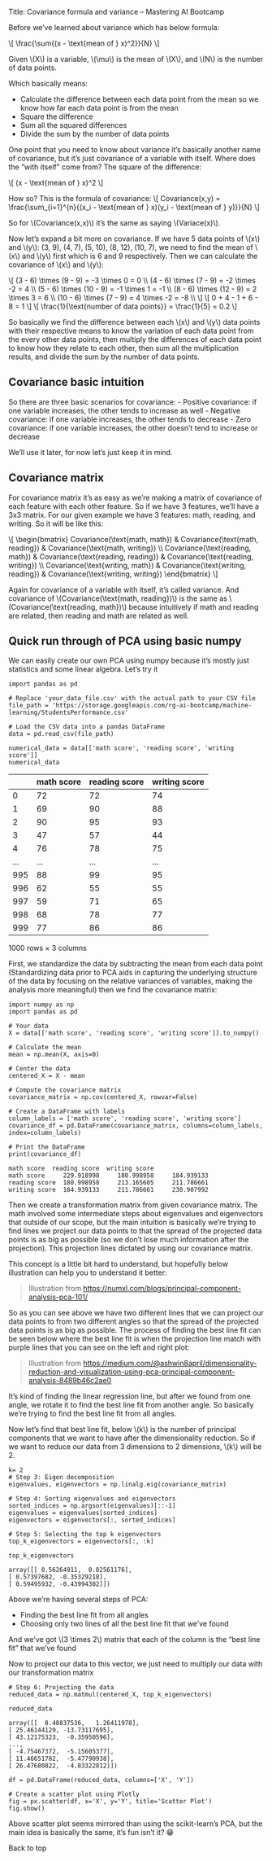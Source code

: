 Title: Covariance formula and variance – Mastering AI Bootcamp 

Before we’ve learned about variance which has below formula:

\\\[ \\frac{\\sum{(x - \\text{mean of } x)^2}}{N} \\\]

Given \\(X\\) is a variable, \\(\\mu\\) is the mean of \\(X\\), and \\(N\\) is the number of data points.

Which basically means:

*   Calculate the difference between each data point from the mean so we know how far each data point is from the mean
*   Square the difference
*   Sum all the squared differences
*   Divide the sum by the number of data points

One point that you need to know about variance it’s basically another name of covariance, but it’s just covariance of a variable with itself. Where does the “with itself” come from? The square of the difference:

\\\[ (x - \\text{mean of } x)^2 \\\]

How so? This is the formula of covariance: \\\[ Covariance(x,y) = \\frac{\\sum\_{i=1}^{n}{(x\_i - \\text{mean of } x)(y\_i - \\text{mean of } y)}}{N} \\\]

So for \\(Covariance(x,x)\\) it’s the same as saying \\(Variace(x)\\).

Now let’s expand a bit more on covariance. If we have 5 data points of \\(x\\) and \\(y\\): (3, 9), (4, 7), (5, 10), (8, 12), (10, 7), we need to find the mean of \\(x\\) and \\(y\\) first which is 6 and 9 respectively. Then we can calculate the covariance of \\(x\\) and \\(y\\):

\\\[ (3 - 6) \\times (9 - 9) = -3 \\times 0 = 0 \\\\ (4 - 6) \\times (7 - 9) = -2 \\times -2 = 4 \\\\ (5 - 6) \\times (10 - 9) = -1 \\times 1 = -1 \\\\ (8 - 6) \\times (12 - 9) = 2 \\times 3 = 6 \\\\ (10 - 6) \\times (7 - 9) = 4 \\times -2 = -8 \\\\ \\\] \\\[ 0 + 4 - 1 + 6 - 8 = 1 \\\] \\\[ \\frac{1}{\\text{number of data points}} = \\frac{1}{5} = 0.2 \\\]

So basically we find the difference between each \\(x\\) and \\(y\\) data points with their respective means to know the variation of each data point from the every other data points, then multiply the differences of each data point to know how they relate to each other, then sum all the multiplication results, and divide the sum by the number of data points.

Covariance basic intuition
--------------------------

So there are three basic scenarios for covariance: - Positive covariance: if one variable increases, the other tends to increase as well - Negative covariance: if one variable increases, the other tends to decrease - Zero covariance: if one variable increases, the other doesn’t tend to increase or decrease

We’ll use it later, for now let’s just keep it in mind.

Covariance matrix
-----------------

For covariance matrix it’s as easy as we’re making a matrix of covariance of each feature with each other feature. So if we have 3 features, we’ll have a 3x3 matrix. For our given example we have 3 features: math, reading, and writing. So it will be like this:

\\\[ \\begin{bmatrix} Covariance(\\text{math, math}) & Covariance(\\text{math, reading}) & Covariance(\\text{math, writing}) \\\\ Covariance(\\text{reading, math}) & Covariance(\\text{reading, reading}) & Covariance(\\text{reading, writing}) \\\\ Covariance(\\text{writing, math}) & Covariance(\\text{writing, reading}) & Covariance(\\text{writing, writing}) \\end{bmatrix} \\\]

Again for covariance of a variable with itself, it’s called variance. And covariance of \\(Covariance(\\text{math, reading})\\) is the same as \\(Covariance(\\text{reading, math})\\) because intuitively if math and reading are related, then reading and math are related as well.

Quick run through of PCA using basic numpy
------------------------------------------

We can easily create our own PCA using numpy because it’s mostly just statistics and some linear algebra. Let’s try it

```
import pandas as pd

# Replace 'your_data_file.csv' with the actual path to your CSV file
file_path = 'https://storage.googleapis.com/rg-ai-bootcamp/machine-learning/StudentsPerformance.csv'

# Load the CSV data into a pandas DataFrame
data = pd.read_csv(file_path)

numerical_data = data[['math score', 'reading score', 'writing score']]
numerical_data
```

|  | math score | reading score | writing score |
| --- | --- | --- | --- |
| 0 | 72 | 72 | 74 |
| 1 | 69 | 90 | 88 |
| 2 | 90 | 95 | 93 |
| 3 | 47 | 57 | 44 |
| 4 | 76 | 78 | 75 |
| ... | ... | ... | ... |
| 995 | 88 | 99 | 95 |
| 996 | 62 | 55 | 55 |
| 997 | 59 | 71 | 65 |
| 998 | 68 | 78 | 77 |
| 999 | 77 | 86 | 86 |

1000 rows × 3 columns

First, we standardize the data by subtracting the mean from each data point (Standardizing data prior to PCA aids in capturing the underlying structure of the data by focusing on the relative variances of variables, making the analysis more meaningful) then we find the covariance matrix:

```
import numpy as np
import pandas as pd

# Your data
X = data[['math score', 'reading score', 'writing score']].to_numpy()

# Calculate the mean
mean = np.mean(X, axis=0)

# Center the data
centered_X = X - mean

# Compute the covariance matrix
covariance_matrix = np.cov(centered_X, rowvar=False)

# Create a DataFrame with labels
column_labels = ['math score', 'reading score', 'writing score']
covariance_df = pd.DataFrame(covariance_matrix, columns=column_labels, index=column_labels)

# Print the DataFrame
print(covariance_df)
```

```
math score  reading score  writing score
math score     229.918998     180.998958     184.939133
reading score  180.998958     213.165605     211.786661
writing score  184.939133     211.786661     230.907992
```

Then we create a transformation matrix from given covariance matrix. The math involved some intermediate steps about eigenvalues and eigenvectors that outside of our scope, but the main intuition is basically we’re trying to find lines we project our data points to that the spread of the projected data points is as big as possible (so we don’t lose much information after the projection). This projection lines dictated by using our covariance matrix.

This concept is a little bit hard to understand, but hopefully below illustration can help you to understand it better:

> Illustration from https://numxl.com/blogs/principal-component-analysis-pca-101/

So as you can see above we have two different lines that we can project our data points to from two different angles so that the spread of the projected data points is as big as possible. The process of finding the best line fit can be seen below where the best line fit is when the projection line match with purple lines that you can see on the left and right plot:

> Illustration from https://medium.com/@ashwin8april/dimensionality-reduction-and-visualization-using-pca-principal-component-analysis-8489b46c2ae0

It’s kind of finding the linear regression line, but after we found from one angle, we rotate it to find the best line fit from another angle. So basically we’re trying to find the best line fit from all angles.

Now let’s find that best line fit, below \\(k\\) is the number of principal components that we want to have after the dimensionality reduction. So if we want to reduce our data from 3 dimensions to 2 dimensions, \\(k\\) will be 2.

```
k= 2
# Step 3: Eigen decomposition
eigenvalues, eigenvectors = np.linalg.eig(covariance_matrix)

# Step 4: Sorting eigenvalues and eigenvectors
sorted_indices = np.argsort(eigenvalues)[::-1]
eigenvalues = eigenvalues[sorted_indices]
eigenvectors = eigenvectors[:, sorted_indices]

# Step 5: Selecting the top k eigenvectors
top_k_eigenvectors = eigenvectors[:, :k]

top_k_eigenvectors
```

```
array([[ 0.56264911,  0.82561176],
[ 0.57397682, -0.35329218],
[ 0.59495932, -0.43994302]])
```

Above we’re having several steps of PCA:

*   Finding the best line fit from all angles
*   Choosing only two lines of all the best line fit that we’ve found

And we’ve got \\(3 \\times 2\\) matrix that each of the column is the “best line fit” that we’ve found

Now to project our data to this vector, we just need to multiply our data with our transformation matrix

```
# Step 6: Projecting the data
reduced_data = np.matmul(centered_X, top_k_eigenvectors)

reduced_data
```

```
array([[  8.48837536,   1.26411978],
[ 25.46144129, -13.73117695],
[ 43.12175323,  -0.35950596],
...,
[ -4.75467372,  -5.15605377],
[ 11.46651782,  -5.47790938],
[ 26.47680822,  -4.83322812]])
```

```
df = pd.DataFrame(reduced_data, columns=['X', 'Y'])

# Create a scatter plot using Plotly
fig = px.scatter(df, x='X', y='Y', title='Scatter Plot')
fig.show()
```

Above scatter plot seems mirrored than using the scikit-learn’s PCA, but the main idea is basically the same, it’s fun isn’t it? 😁

Back to top